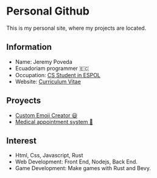 # Personal Github
This is my personal site, where my projects are located. 
## Information
* Name: Jeremy Poveda
* Ecuadoriam programmer 🇪🇨
* Occupation: [CS Student in ESPOL](https://www.espol.edu.ec)
* Website: [Curriculum Vitae](https://jeremy-poveda.github.io/curriculum/)
## Proyects
* [Custom Emoji Creator 😃](https://github.com/Jeremy-Poveda/Custom-Emoji-Creator)
* [Medical appointment system 📝](https://github.com/Jeremy-Poveda/Medical-appointment-system-for-special-children)
## Interest
* Html, Css, Javascript, Rust
* Web Development: Front End, Nodejs, Back End.
* Game Development: Make games with Rust and Bevy.
